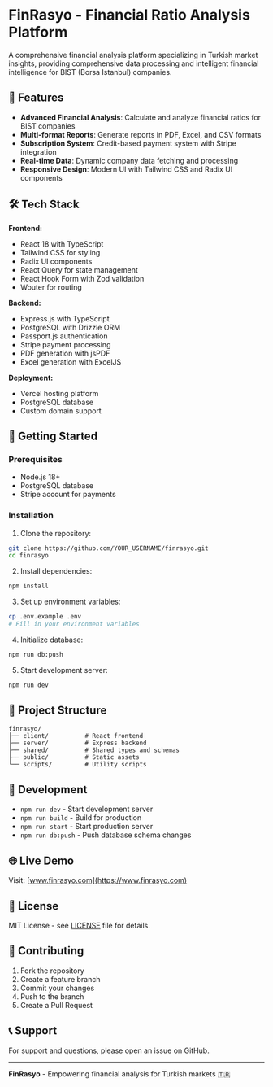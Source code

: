 # FinRasyo - Financial Ratio Analysis Platform

A comprehensive financial analysis platform specializing in Turkish market insights, providing comprehensive data processing and intelligent financial intelligence for BIST (Borsa Istanbul) companies.

## 🎯 Features

- **Advanced Financial Analysis**: Calculate and analyze financial ratios for BIST companies
- **Multi-format Reports**: Generate reports in PDF, Excel, and CSV formats
- **Subscription System**: Credit-based payment system with Stripe integration
- **Real-time Data**: Dynamic company data fetching and processing
- **Responsive Design**: Modern UI with Tailwind CSS and Radix UI components

## 🛠️ Tech Stack

**Frontend:**
- React 18 with TypeScript
- Tailwind CSS for styling
- Radix UI components
- React Query for state management
- React Hook Form with Zod validation
- Wouter for routing

**Backend:**
- Express.js with TypeScript
- PostgreSQL with Drizzle ORM
- Passport.js authentication
- Stripe payment processing
- PDF generation with jsPDF
- Excel generation with ExcelJS

**Deployment:**
- Vercel hosting platform
- PostgreSQL database
- Custom domain support

## 🚀 Getting Started

### Prerequisites
- Node.js 18+
- PostgreSQL database
- Stripe account for payments

### Installation

1. Clone the repository:
```bash
git clone https://github.com/YOUR_USERNAME/finrasyo.git
cd finrasyo
```

2. Install dependencies:
```bash
npm install
```

3. Set up environment variables:
```bash
cp .env.example .env
# Fill in your environment variables
```

4. Initialize database:
```bash
npm run db:push
```

5. Start development server:
```bash
npm run dev
```

## 📁 Project Structure

```
finrasyo/
├── client/          # React frontend
├── server/          # Express backend
├── shared/          # Shared types and schemas
├── public/          # Static assets
└── scripts/         # Utility scripts
```

## 🔧 Development

- `npm run dev` - Start development server
- `npm run build` - Build for production
- `npm run start` - Start production server
- `npm run db:push` - Push database schema changes

## 🌐 Live Demo

Visit: [www.finrasyo.com](https://www.finrasyo.com)

## 📄 License

MIT License - see [LICENSE](LICENSE) file for details.

## 🤝 Contributing

1. Fork the repository
2. Create a feature branch
3. Commit your changes
4. Push to the branch
5. Create a Pull Request

## 📞 Support

For support and questions, please open an issue on GitHub.

---

**FinRasyo** - Empowering financial analysis for Turkish markets 🇹🇷